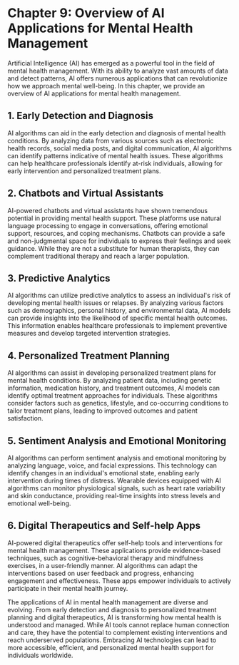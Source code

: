 Chapter 9: Overview of AI Applications for Mental Health Management
===================================================================

Artificial Intelligence (AI) has emerged as a powerful tool in the field of mental health management. With its ability to analyze vast amounts of data and detect patterns, AI offers numerous applications that can revolutionize how we approach mental well-being. In this chapter, we provide an overview of AI applications for mental health management.

**1. Early Detection and Diagnosis**
------------------------------------

AI algorithms can aid in the early detection and diagnosis of mental health conditions. By analyzing data from various sources such as electronic health records, social media posts, and digital communication, AI algorithms can identify patterns indicative of mental health issues. These algorithms can help healthcare professionals identify at-risk individuals, allowing for early intervention and personalized treatment plans.

**2. Chatbots and Virtual Assistants**
--------------------------------------

AI-powered chatbots and virtual assistants have shown tremendous potential in providing mental health support. These platforms use natural language processing to engage in conversations, offering emotional support, resources, and coping mechanisms. Chatbots can provide a safe and non-judgmental space for individuals to express their feelings and seek guidance. While they are not a substitute for human therapists, they can complement traditional therapy and reach a larger population.

**3. Predictive Analytics**
---------------------------

AI algorithms can utilize predictive analytics to assess an individual's risk of developing mental health issues or relapses. By analyzing various factors such as demographics, personal history, and environmental data, AI models can provide insights into the likelihood of specific mental health outcomes. This information enables healthcare professionals to implement preventive measures and develop targeted intervention strategies.

**4. Personalized Treatment Planning**
--------------------------------------

AI algorithms can assist in developing personalized treatment plans for mental health conditions. By analyzing patient data, including genetic information, medication history, and treatment outcomes, AI models can identify optimal treatment approaches for individuals. These algorithms consider factors such as genetics, lifestyle, and co-occurring conditions to tailor treatment plans, leading to improved outcomes and patient satisfaction.

**5. Sentiment Analysis and Emotional Monitoring**
--------------------------------------------------

AI algorithms can perform sentiment analysis and emotional monitoring by analyzing language, voice, and facial expressions. This technology can identify changes in an individual's emotional state, enabling early intervention during times of distress. Wearable devices equipped with AI algorithms can monitor physiological signals, such as heart rate variability and skin conductance, providing real-time insights into stress levels and emotional well-being.

**6. Digital Therapeutics and Self-help Apps**
----------------------------------------------

AI-powered digital therapeutics offer self-help tools and interventions for mental health management. These applications provide evidence-based techniques, such as cognitive-behavioral therapy and mindfulness exercises, in a user-friendly manner. AI algorithms can adapt the interventions based on user feedback and progress, enhancing engagement and effectiveness. These apps empower individuals to actively participate in their mental health journey.

The applications of AI in mental health management are diverse and evolving. From early detection and diagnosis to personalized treatment planning and digital therapeutics, AI is transforming how mental health is understood and managed. While AI tools cannot replace human connection and care, they have the potential to complement existing interventions and reach underserved populations. Embracing AI technologies can lead to more accessible, efficient, and personalized mental health support for individuals worldwide.
